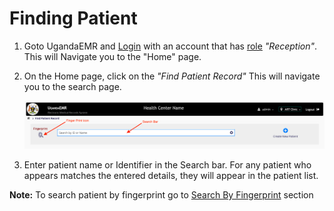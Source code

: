 # Finding Patient

1. Goto UgandaEMR and [Login](https://github.com/METS-Programme/ugandaemr-usermanual/tree/1fbbe0b2801ddccebeb5041ed0f406697a3b1f0a/login.md) with an account that has [role](https://github.com/METS-Programme/ugandaemr-usermanual/tree/1fbbe0b2801ddccebeb5041ed0f406697a3b1f0a/point-of-care-poc/installation-and-configuration/roles.md) _"Reception"_. This will Navigate you to the "Home" page.
2. On the Home page, click on the _"Find Patient Record"_ This will navigate you to the search page.

   ![Search Page](../assets/poc_search_patient_page.png)

3. Enter patient name or Identifier in the Search bar. For any patient who appears matches the entered details, they will  appear in the patient list. 

**Note:** To search patient by fingerprint go to [Search By Fingerprint](../fingerprint/search_add_patient_fingerprint.md#search-by-fingerprint) section

